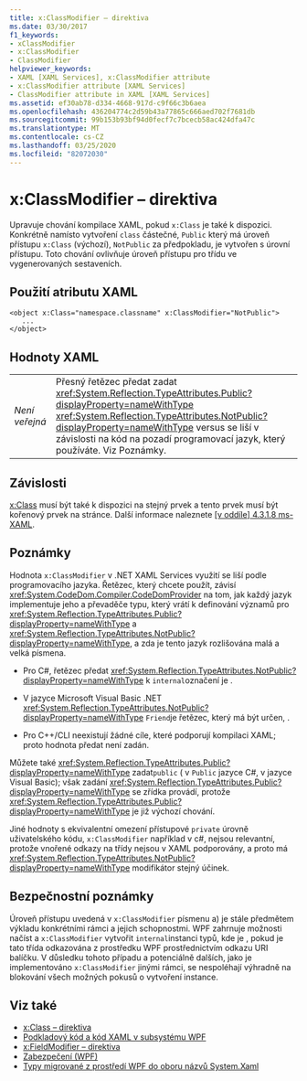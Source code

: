```yaml
---
title: x:ClassModifier – direktiva
ms.date: 03/30/2017
f1_keywords:
- xClassModifier
- x:ClassModifier
- ClassModifier
helpviewer_keywords:
- XAML [XAML Services], x:ClassModifier attribute
- x:ClassModifier attribute [XAML Services]
- ClassModifier attribute in XAML [XAML Services]
ms.assetid: ef30ab78-d334-4668-917d-c9f66c3b6aea
ms.openlocfilehash: 436204774c2d59b43a77865c666aed702f7681db
ms.sourcegitcommit: 99b153b93bf94d0fecf7c7bcecb58ac424dfa47c
ms.translationtype: MT
ms.contentlocale: cs-CZ
ms.lasthandoff: 03/25/2020
ms.locfileid: "82072030"
---
```

# <a name="xclassmodifier-directive"></a>x:ClassModifier – direktiva
Upravuje chování kompilace XAML, pokud `x:Class` je také k dispozici. Konkrétně namísto vytvoření `class` částečné, `Public` který má úroveň přístupu `x:Class` (výchozí), `NotPublic` za předpokladu, je vytvořen s úrovní přístupu. Toto chování ovlivňuje úroveň přístupu pro třídu ve vygenerovaných sestaveních.

## <a name="xaml-attribute-usage"></a>Použití atributu XAML

```xaml
<object x:Class="namespace.classname" x:ClassModifier="NotPublic">
   ...
</object>
```

## <a name="xaml-values"></a>Hodnoty XAML

|||
|-|-|
|*Není veřejná*|Přesný řetězec předat zadat <xref:System.Reflection.TypeAttributes.Public?displayProperty=nameWithType> <xref:System.Reflection.TypeAttributes.NotPublic?displayProperty=nameWithType> versus se liší v závislosti na kód na pozadí programovací jazyk, který používáte. Viz Poznámky.|

## <a name="dependencies"></a>Závislosti

[x:Class](xclass-directive.md) musí být také k dispozici na stejný prvek a tento prvek musí být kořenový prvek na stránce. Další informace naleznete [ \[v oddíle\] 4.3.1.8 ms-XAML](https://docs.microsoft.com/previous-versions/msp-n-p/ff650760(v=pandp.10)).

## <a name="remarks"></a>Poznámky

Hodnota `x:ClassModifier` v .NET XAML Services využití se liší podle programovacího jazyka. Řetězec, který chcete použít, závisí <xref:System.CodeDom.Compiler.CodeDomProvider> na tom, jak každý jazyk implementuje jeho a převaděče typu, který vrátí k definování významů pro <xref:System.Reflection.TypeAttributes.Public?displayProperty=nameWithType> a <xref:System.Reflection.TypeAttributes.NotPublic?displayProperty=nameWithType>, a zda je tento jazyk rozlišována malá a velká písmena.

- Pro C#, řetězec předat <xref:System.Reflection.TypeAttributes.NotPublic?displayProperty=nameWithType> k `internal`označení je .

- V jazyce Microsoft Visual Basic .NET <xref:System.Reflection.TypeAttributes.NotPublic?displayProperty=nameWithType> `Friend`je řetězec, který má být určen, .

- Pro C++/CLI neexistují žádné cíle, které podporují kompilaci XAML; proto hodnota předat není zadán.

Můžete také <xref:System.Reflection.TypeAttributes.Public?displayProperty=nameWithType> zadat`public` ( v `Public` jazyce C#, v jazyce Visual Basic); však zadání <xref:System.Reflection.TypeAttributes.Public?displayProperty=nameWithType> se zřídka provádí, protože <xref:System.Reflection.TypeAttributes.Public?displayProperty=nameWithType> je již výchozí chování.

Jiné hodnoty s ekvivalentní omezení přístupové `private` úrovně uživatelského kódu, `x:ClassModifier` například v c#, nejsou relevantní, protože vnořené odkazy na třídy nejsou v XAML podporovány, a proto má <xref:System.Reflection.TypeAttributes.NotPublic?displayProperty=nameWithType> modifikátor stejný účinek.

## <a name="security-notes"></a>Bezpečnostní poznámky

Úroveň přístupu uvedená v `x:ClassModifier` písmenu a) je stále předmětem výkladu konkrétními rámci a jejich schopnostmi. WPF zahrnuje možnosti načíst a `x:ClassModifier` vytvořit `internal`instanci typů, kde je , pokud je tato třída odkazována z prostředku WPF prostřednictvím odkazu URI balíčku. V důsledku tohoto případu a potenciálně dalších, jako je implementováno `x:ClassModifier` jinými rámci, se nespoléhají výhradně na blokování všech možných pokusů o vytvoření instance.

## <a name="see-also"></a>Viz také

- [x:Class – direktiva](xclass-directive.md)
- [Podkladový kód a kód XAML v subsystému WPF](../../framework/wpf/advanced/code-behind-and-xaml-in-wpf.md)
- [x:FieldModifier – direktiva](xfieldmodifier-directive.md)
- [Zabezpečení (WPF)](../../framework/wpf/security-wpf.md)
- [Typy migrované z prostředí WPF do oboru názvů System.Xaml](../../framework/wpf/advanced/types-migrated-from-wpf-to-system.md)
